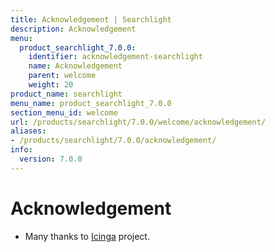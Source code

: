 ```yaml
---
title: Acknowledgement | Searchlight
description: Acknowledgement
menu:
  product_searchlight_7.0.0:
    identifier: acknowledgement-searchlight
    name: Acknowledgement
    parent: welcome
    weight: 20
product_name: searchlight
menu_name: product_searchlight_7.0.0
section_menu_id: welcome
url: /products/searchlight/7.0.0/welcome/acknowledgement/
aliases:
- /products/searchlight/7.0.0/acknowledgement/
info:
  version: 7.0.0
---
```


# Acknowledgement
 - Many thanks to [Icinga](https://www.icinga.com/) project.
